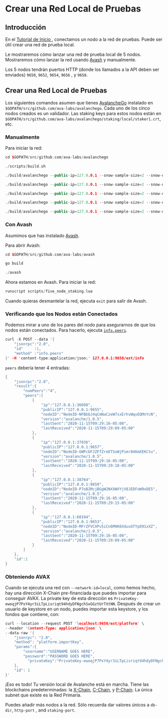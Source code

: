 # Crear una Red Local de Pruebas

## Introducción

En el [Tutorial de Inicio ](https://avalanche.gitbook.io/avalanche/build/getting-started), conectamos un nodo a la red de pruebas. Puede ser útil crear una red de prueba local.

Le mostraremos cómo lanzar una red de prueba local de 5 nodos. Mostraremos cómo lanzar la red usando [Avash](https://avalanche.gitbook.io/avalanche/build/tools/avash) y manualmente.

Los 5 nodos tendrán puertos HTTP \(donde los llamados a la API deben ser enviados\) `9650`, `9652`, `9654`, `9656` , y `9658`.

## Crear una Red Local de Pruebas

Los siguientes comandos asumen que tienes [AvalancheGo](https://avalanche.gitbook.io/avalanche/build/getting-started#download-avalanchego) instalado en `$GOPATH/src/github.com/ava-labs/avalanchego`. Cada uno de los cinco nodos creados es un validador. Las staking keys para estos nodos están en `$GOPATH/src/github.com/ava-labs/avalanchego/staking/local/staker1.crt`, etc.

### Manualmente

Para iniciar la red:

```cpp
cd $GOPATH/src/github.com/ava-labs/avalanchego
```

```cpp
./scripts/build.sh
```

```cpp
./build/avalanchego --public-ip=127.0.0.1 --snow-sample-size=2 --snow-quorum-size=2 --http-port=9650 --staking-port=9651 --db-dir=db/node1 --staking-enabled=true --network-id=local --bootstrap-ips= --staking-tls-cert-file=$(pwd)/staking/local/staker1.crt --staking-tls-key-file=$(pwd)/staking/local/staker1.key
```

```cpp
./build/avalanchego --public-ip=127.0.0.1 --snow-sample-size=2 --snow-quorum-size=2 --http-port=9652 --staking-port=9653 --db-dir=db/node2 --staking-enabled=true --network-id=local --bootstrap-ips=127.0.0.1:9651 --bootstrap-ids=NodeID-7Xhw2mDxuDS44j42TCB6U5579esbSt3Lg --staking-tls-cert-file=$(pwd)/staking/local/staker2.crt --staking-tls-key-file=$(pwd)/staking/local/staker2.key
```

```cpp
./build/avalanchego --public-ip=127.0.0.1 --snow-sample-size=2 --snow-quorum-size=2 --http-port=9654 --staking-port=9655 --db-dir=db/node3 --staking-enabled=true --network-id=local --bootstrap-ips=127.0.0.1:9651 --bootstrap-ids=NodeID-7Xhw2mDxuDS44j42TCB6U5579esbSt3Lg --staking-tls-cert-file=$(pwd)/staking/local/staker3.crt --staking-tls-key-file=$(pwd)/staking/local/staker3.key
```

```cpp
./build/avalanchego --public-ip=127.0.0.1 --snow-sample-size=2 --snow-quorum-size=2 --http-port=9656 --staking-port=9657 --db-dir=db/node4 --staking-enabled=true --network-id=local --bootstrap-ips=127.0.0.1:9651 --bootstrap-ids=NodeID-7Xhw2mDxuDS44j42TCB6U5579esbSt3Lg --staking-tls-cert-file=$(pwd)/staking/local/staker4.crt --staking-tls-key-file=$(pwd)/staking/local/staker4.key
```

```cpp
./build/avalanchego --public-ip=127.0.0.1 --snow-sample-size=2 --snow-quorum-size=2 --http-port=9658 --staking-port=9659 --db-dir=db/node5 --staking-enabled=true --network-id=local --bootstrap-ips=127.0.0.1:9651 --bootstrap-ids=NodeID-7Xhw2mDxuDS44j42TCB6U5579esbSt3Lg --staking-tls-cert-file=$(pwd)/staking/local/staker5.crt --staking-tls-key-file=$(pwd)/staking/local/staker5.key
```

### Con Avash

Asumimos que has instalado [Avash](https://avalanche.gitbook.io/avalanche/build/tools/avash).

Para abrir Avash:

```cpp
cd $GOPATH/src/github.com/ava-labs/avash
```

```cpp
go build
```

```cpp
./avash
```

Ahora estamos en Avash. Para iniciar la red:

```cpp
runscript scripts/five_node_staking.lua
```

Cuando quieras desmantelar la red, ejecuta `exit` para salir de Avash.

### Verificando que los Nodos están Conectados <a id="verifying-nodes-are-connected"></a>

Podemos mirar a uno de los pares del nodo para asegurarnos de que los nodos están conectados. Para hacerlo, ejecuta [`info.peers`](https://avalanche.gitbook.io/avalanche/build/apis/info-api#info-peers).

```cpp
curl -X POST --data '{
    "jsonrpc":"2.0",
    "id"     :1,
    "method" :"info.peers"
}' -H 'content-type:application/json;' 127.0.0.1:9650/ext/info
```

`peers` debería tener 4 entradas:

```cpp
{
    "jsonrpc":"2.0",
    "result":{
        "numPeers":"4",
        "peers":[
            {
                "ip":"127.0.0.1:36698",
                "publicIP":"127.0.0.1:9655",
                "nodeID":"NodeID-NFBbbJ4qCmNaCzeW7sxErhvWqvEQMnYcN",
                "version":"avalanche/1.0.5",
                "lastSent":"2020-11-15T09:29:16-05:00",
                "lastReceived":"2020-11-15T09:29:09-05:00"
            },
            {
                "ip":"127.0.0.1:37036",
                "publicIP":"127.0.0.1:9657",
                "nodeID":"NodeID-GWPcbFJZFfZreETSoWjPimr846mXEKCtu",
                "version":"avalanche/1.0.5",
                "lastSent":"2020-11-15T09:29:16-05:00",
                "lastReceived":"2020-11-15T09:29:18-05:00"
            },
            {
                "ip":"127.0.0.1:38764",
                "publicIP":"127.0.0.1:9659",
                "nodeID":"NodeID-P7oB2McjBGgW2NXXWVYjV8JEDFoW9xDE5",
                "version":"avalanche/1.0.5",
                "lastSent":"2020-11-15T09:29:16-05:00",
                "lastReceived":"2020-11-15T09:29:15-05:00"
            },
            {
                "ip":"127.0.0.1:60194",
                "publicIP":"127.0.0.1:9653",
                "nodeID":"NodeID-MFrZFVCXPv5iCn6M9K6XduxGTYp891xXZ",
                "version":"avalanche/1.0.5",
                "lastSent":"2020-11-15T09:29:16-05:00",
                "lastReceived":"2020-11-15T09:29:09-05:00"
            }
        ]
    },
    "id":1
}
```

### Obteniendo AVAX <a id="getting-avax"></a>

Cuando se ejecuta una red con `--network-id=local`, como hemos hecho, hay una dirección X-Chain pre-financiada que puedes importar para conseguir AVAX. La private key de esta dirección es `PrivateKey-ewoqjP7PxY4yr3iLTpLisriqt94hdyDFNgchSxGGztUrTXtNN`. Después de crear un usuario de keystore en un nodo, puedes importar esta keystore, y los fondos que contiene, con:

```cpp
curl --location --request POST 'localhost:9650/ext/platform' \
--header 'Content-Type: application/json' \
--data-raw '{
    "jsonrpc": "2.0",
    "method": "platform.importKey",
    "params":{
        "username":"USERNAME GOES HERE",
        "password":"PASSWORD GOES HERE",
          "privateKey":"PrivateKey-ewoqjP7PxY4yr3iLTpLisriqt94hdyDFNgchSxGGztUrTXtNN"
    },
    "id": 1
}'
```

¡Eso es todo! Tu versión local de Avalanche está en marcha. Tiene las blockchains predeterminadas: la [X-Chain](https://avalanche.gitbook.io/avalanche/learn/platform-overview#exchange-chain-x-chain), [C-Chain](https://avalanche.gitbook.io/avalanche/learn/platform-overview#contract-chain-c-chain), y [P-Chain](https://avalanche.gitbook.io/avalanche/learn/platform-overview#platform-chain-p-chain). La única subnet que existe es la Red Primaria.

Puedes añadir más nodos a la red. Sólo recuerda dar valores únicos a `db-dir`, `http-port` , and `staking-port`.

<!--stackedit_data:
eyJoaXN0b3J5IjpbMTE1MjQyMzk1MF19
-->
